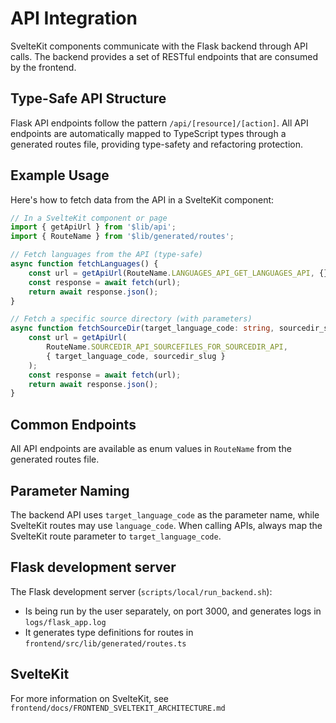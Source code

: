 # API Integration

SvelteKit components communicate with the Flask backend through API calls. The backend provides a set of RESTful endpoints that are consumed by the frontend.

## Type-Safe API Structure

Flask API endpoints follow the pattern `/api/[resource]/[action]`. All API endpoints are automatically mapped to TypeScript types through a generated routes file, providing type-safety and refactoring protection.

## Example Usage

Here's how to fetch data from the API in a SvelteKit component:

```typescript
// In a SvelteKit component or page
import { getApiUrl } from '$lib/api';
import { RouteName } from '$lib/generated/routes';

// Fetch languages from the API (type-safe)
async function fetchLanguages() {
    const url = getApiUrl(RouteName.LANGUAGES_API_GET_LANGUAGES_API, {});
    const response = await fetch(url);
    return await response.json();
}

// Fetch a specific source directory (with parameters)
async function fetchSourceDir(target_language_code: string, sourcedir_slug: string) {
    const url = getApiUrl(
        RouteName.SOURCEDIR_API_SOURCEFILES_FOR_SOURCEDIR_API, 
        { target_language_code, sourcedir_slug }
    );
    const response = await fetch(url);
    return await response.json();
}
```

## Common Endpoints

All API endpoints are available as enum values in `RouteName` from the generated routes file.

## Parameter Naming

The backend API uses `target_language_code` as the parameter name, while SvelteKit routes may use `language_code`. When calling APIs, always map the SvelteKit route parameter to `target_language_code`.

## Flask development server

The Flask development server (`scripts/local/run_backend.sh`):
- Is being run by the user separately, on port 3000, and generates logs in `logs/flask_app.log`
- It generates type definitions for routes in `frontend/src/lib/generated/routes.ts`

## SvelteKit 

For more information on SvelteKit, see `frontend/docs/FRONTEND_SVELTEKIT_ARCHITECTURE.md`
